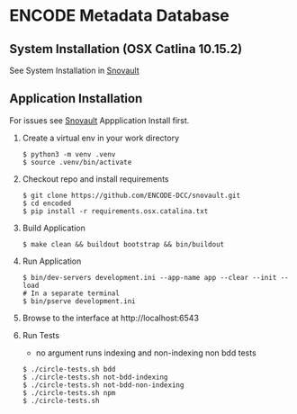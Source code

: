 ENCODE Metadata Database
========================


## System Installation (OSX Catlina 10.15.2)
See System Installation in [Snovault](https://github.com/ENCODE-DCC/snovault/README.osx.catalina.rst)


## Application Installation
For issues see [Snovault](https://github.com/ENCODE-DCC/snovault/README.osx.catalina.rst) Appplication Install first.

1. Create a virtual env in your work directory
    ```
    $ python3 -m venv .venv
    $ source .venv/bin/activate
    ```

1. Checkout repo and install requirements
    ```
    $ git clone https://github.com/ENCODE-DCC/snovault.git
    $ cd encoded
    $ pip install -r requirements.osx.catalina.txt
    ```

1. Build Application
    ```
    $ make clean && buildout bootstrap && bin/buildout
    ```

1. Run Application
    ```
    $ bin/dev-servers development.ini --app-name app --clear --init --load
    # In a separate terminal
    $ bin/pserve development.ini
    ```

1. Browse to the interface at http://localhost:6543

1. Run Tests
    * no argument runs indexing and non-indexing non bdd tests
    ```
    $ ./circle-tests.sh bdd
    $ ./circle-tests.sh not-bdd-indexing
    $ ./circle-tests.sh not-bdd-non-indexing
    $ ./circle-tests.sh npm
    $ ./circle-tests.sh
    ```
